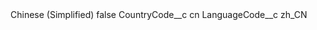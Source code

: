 <?xml version="1.0" encoding="UTF-8"?>
<CustomMetadata xmlns="http://soap.sforce.com/2006/04/metadata" xmlns:xsi="http://www.w3.org/2001/XMLSchema-instance" xmlns:xsd="http://www.w3.org/2001/XMLSchema">
    <label>Chinese (Simplified)</label>
    <protected>false</protected>
    <values>
        <field>CountryCode__c</field>
        <value xsi:type="xsd:string">cn</value>
    </values>
    <values>
        <field>LanguageCode__c</field>
        <value xsi:type="xsd:string">zh_CN</value>
    </values>
</CustomMetadata>
